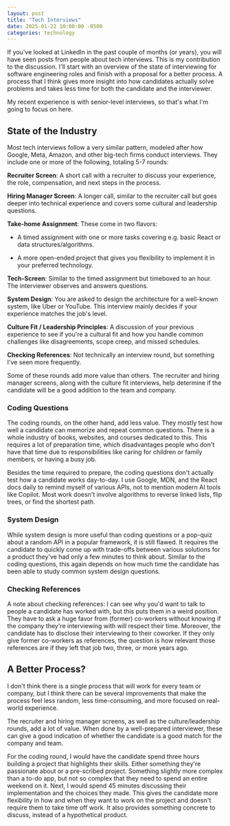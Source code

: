 ```yaml
---
layout: post
title: "Tech Interviews"
date: 2025-01-22 10:00:00 -0500
categories: technology
---
```


If you've looked at LinkedIn in the past couple of months (or years), you will
have seen posts from people about tech interviews. This is my contribution to
the discussion. I'll start with an overview of the state of interviewing for
software engineering roles and finish with a proposal for a better process. A
process that I think gives more insight into how candidates actually solve
problems and takes less time for both the candidate and the interviewer.

My recent experience is with senior-level interviews, so that's what I'm going
to focus on here.

## State of the Industry

Most tech interviews follow a very similar pattern, modeled after how Google,
Meta, Amazon, and other big-tech firms conduct interviews. They include one or
more of the following, totaling 5-7 rounds:

**Recruiter Screen**: A short call with a recruiter to discuss your experience,
the role, compensation, and next steps in the process.

**Hiring Manager Screen**: A longer call, similar to the recruiter call but goes
deeper into technical experience and covers some cultural and leadership
questions.

**Take-home Assignment**: These come in two flavors:

- A timed assignment with one or more tasks covering e.g. basic React or data
  structures/algorithms.

- A more open-ended project that gives you flexibility to implement it in your
  preferred technology.

**Tech-Screen**: Similar to the timed assignment but timeboxed to an hour. The
interviewer observes and answers questions.

**System Design**: You are asked to design the architecture for a well-known
system, like Uber or YouTube. This interview mainly decides if your experience
matches the job's level.

**Culture Fit / Leadership Principles**: A discussion of your previous
experience to see if you're a cultural fit and how you handle common challenges
like disagreements, scope creep, and missed schedules.

**Checking References**: Not technically an interview round, but something I've
seen more frequently.

Some of these rounds add more value than others. The recruiter and hiring
manager screens, along with the culture fit interviews, help determine if the
candidate will be a good addition to the team and company.

### Coding Questions

The coding rounds, on the other hand, add less value. They mostly test how well
a candidate can memorize and repeat common questions. There is a whole industry
of books, websites, and courses dedicated to this. This requires a lot of
preparation time, which disadvantages people who don't have that time due to
responsibilities like caring for children or family members, or having a busy
job.

Besides the time required to prepare, the coding questions don't actually test
how a candidate works day-to-day. I use Google, MDN, and the React docs daily to
remind myself of various APIs, not to mention modern AI tools like Copilot. Most
work doesn't involve algorithms to reverse linked lists, flip trees, or find the
shortest path.

### System Design

While system design is more useful than coding questions or a pop-quiz about a
random API in a popular framework, it is still flawed. It requires the candidate
to quickly come up with trade-offs between various solutions for a product
they've had only a few minutes to think about. Similar to the coding questions,
this again depends on how much time the candidate has been able to study common
system design questions.

### Checking References

A note about checking references: I can see why you'd want to talk to people a
candidate has worked with, but this puts them in a weird position. They have to
ask a huge favor from (former) co-workers without knowing if the company they're
interviewing with will respect their time. Moreover, the candidate has to
disclose their interviewing to their coworker. If they only give former
co-workers as references, the question is how relevant those references are if
they left that job two, three, or more years ago.

## A Better Process?

I don't think there is a single process that will work for every team or
company, but I think there can be several improvements that make the process
feel less random, less time-consuming, and more focused on real-world
experience.

The recruiter and hiring manager screens, as well as the culture/leadership
rounds, add a lot of value. When done by a well-prepared interviewer, these can
give a good indication of whether the candidate is a good match for the company
and team.

For the coding round, I would have the candidate spend three hours building a
project that highlights their skills. Either something they're passionate about
or a pre-scribed project. Something slightly more complex than a to-do app, but
not so complex that they need to spend an entire weekend on it. Next, I would
spend 45 minutes discussing their implementation and the choices they made. This
gives the candidate more flexibility in how and when they want to work on the
project and doesn't require them to take time off work. It also provides
something concrete to discuss, instead of a hypothetical product.
